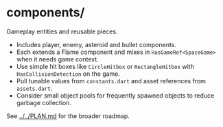 # components/

Gameplay entities and reusable pieces.

- Includes player, enemy, asteroid and bullet components.
- Each extends a Flame component and mixes in `HasGameRef<SpaceGame>`
  when it needs game context.
- Use simple hit boxes like `CircleHitbox` or `RectangleHitbox` with
  `HasCollisionDetection` on the game.
- Pull tunable values from `constants.dart` and asset references from
  `assets.dart`.
- Consider small object pools for frequently spawned objects to reduce
  garbage collection.

See [../../PLAN.md](../../PLAN.md) for the broader roadmap.
